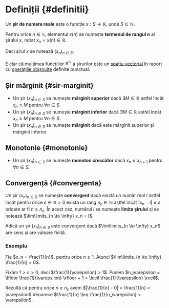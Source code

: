 # Definiții {#definitii}

Un **șir de numere reale** este o funcție $x: S \rightarrow \mathbb{R}$, unde $S \subseteq \mathbb{N}$.

Pentru orice $n \in \mathbb{S}$, elementul $x(n)$ se numește **termenul de rangul $n$** al șirului $x$, notat $x_n = x(n) \in \mathbb{R}$.

Deci șirul $x$ se notează $(x_n)_{n \in S}$.

E clar că mulțimea funcțiilor $\mathbb{R}^\mathbb{N}$ a șirurilor este un [spațiu vectorial](/algebra-liniara/spatii-vectoriale/definitii-exemple/spatii-vectoriale-peste-r.md#definitia-spatiului-vectorial-peste) în raport cu [operațiile obișnuite](/algebra-liniara/spatii-vectoriale/definitii-exemple/spatii-vectoriale-peste-r.md#operatii) definite punctual.

## Șir mărginit {#sir-marginit}

- Un șir $(x_n)_{n \in S}$ se numește **mărginit superior** dacă $\exists M \in \mathbb{R}$ astfel încât $x_n \leq M$ pentru $\forall n \in S$.
- Un șir $(x_n)_{n \in S}$ se numește **mărginit inferior** dacă $\exists M \in \mathbb{R}$ astfel încât $x_n \geq M$ pentru $\forall n \in S$.
- Un șir $(x_n)_{n \in S}$ se numește **mărginit** dacă este mărginit superior și mărginit inferior.

## Monotonie {#monotonie}

- Un șir $(x_n)_{n \in S}$ se numește **monoton crescător** dacă $x_n \leq x_{n+1}$ pentru $\forall n \in S$.

## Convergență {#convergenta}

Un șir $(x_n)_{n \in S}$ se numește **convergent** dacă există un număr real $l$ astfel încât pentru orice $\varepsilon \in \mathbb{R} > 0$ există un rang $n_\varepsilon \in \mathbb{N}$ astfel încât $|x_n - l| \leq \varepsilon$ oricare ar fi $n \geq n_\varepsilon$. În acest caz, numărul $l$ se numește **limita șirului** și se notează $\lim\limits_{n \to \infty} x_n = l$.

Adică un șir $(x_n)_{n \in S}$ este convergent dacă $\lim\limits_{n \to \infty} x_n$ are sens și are valoare finită.

### Exemplu

Fie $x_n = \frac{1}{n}$, pentru orice $n \geq 1$. Atunci $\lim\limits_{n \to \infty} \frac{1}{n} = 0$.

Fixăm $1 > \varepsilon > 0$, deci $\frac{1}{\varepsilon} > 1$. Punem $n_\varepsilon = \lfloor \frac{1}{\varepsilon} \rfloor + 1 = \lceil \frac{1}{\varepsilon} \rceil$.

Rezultă că pentru orice $n \geq n_\varepsilon$ avem $|\frac{1}{n} - 0| = \frac{1}{n} < \varepsilon$ deoarece $\frac{1}{n} \leq \frac{1}{n_\varepsilon} < \varepsilon$.
